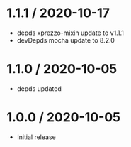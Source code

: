 1.1.1 / 2020-10-17
==================

  * depds xprezzo-mixin update to v1.1.1
  * devDepds mocha update to 8.2.0 

1.1.0 / 2020-10-05
==================

  * depds updated

1.0.0 / 2020-10-05
==================

  * Initial release
